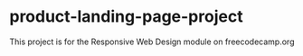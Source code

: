 # product-landing-page-project
This project is for the Responsive Web Design module on freecodecamp.org
